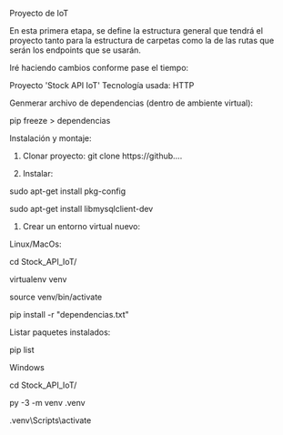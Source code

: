 Proyecto de IoT

En esta primera etapa, se define la estructura general que tendrá el proyecto tanto para la estructura de carpetas como la de las rutas que serán los endpoints que se usarán.

Iré haciendo cambios conforme pase el tiempo:

Proyecto 'Stock API IoT'
Tecnología usada: HTTP

Genmerar archivo de dependencias (dentro de ambiente virtual):

pip freeze > dependencias

Instalación y montaje:

1. Clonar proyecto:
git clone https://github....

2. Instalar:

sudo apt-get install pkg-config

sudo apt-get install libmysqlclient-dev

1. Crear un entorno virtual nuevo:

Linux/MacOs:

cd Stock_API_IoT/

virtualenv venv

source venv/bin/activate

pip install -r "dependencias.txt"

Listar paquetes instalados:

pip list


Windows

cd Stock_API_IoT/

py -3 -m venv .venv

.venv\Scripts\activate